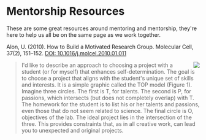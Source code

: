 # Mentorship Resources

These are some great resources around mentoring and mentorship, they're here to help us all be on the same page as we work together.

Alon, U. (2010). How to Build a Motivated Research Group. Molecular Cell, 37(2), 151–152. [DOI: 10.1016/j.molcel.2010.01.011](https://doi.org/10.1016/j.molcel.2010.01.011)

<img src=http://www.cell.com/cms/attachment/2024637021/2044295090/gr1.jpg, align=right>

> I'd like to describe an approach to choosing a project with a student (or for myself) that enhances self-determination. The goal is to choose a project that aligns with the student's unique set of skills and interests. It is a simple graphic called the TOP model (Figure 1). Imagine three circles. The first is T, for talents. The second is P, for passions, which intersects (but does not completely overlap) with T. The homework for the student is to list his or her talents and passions, even those that do not seem related to science. The final circle is O, objectives of the lab. The ideal project lies in the intersection of the three. This provides constraints that, as in all creative work, can lead you to unexpected and original projects.
